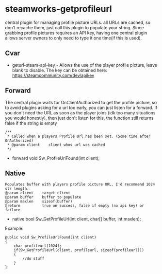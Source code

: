 # steamworks-getprofileurl
 
central plugin for managing profile picture URLs. all URLs are cached, so don't recache them, just call this plugin to populate your string. Since grabbing profile pictures requires an API key, having one central plugin allows server owners to only need to type it one time(if this is used).

 ## Cvar
 * geturl-steam-api-key - Allows the use of the player profile picture, leave blank to disable. The key can be obtained here: https://steamcommunity.com/dev/apikey

## Forward

The central plugin waits for OnClientAuthorized to get the profile picture, so to avoid plugins asking for a url too early, you can just listen for a forward. If you don't need the URL as soon as the player joins (idk too many situations you would honestly), then just don't listen for this, the function still returns false if the string is empty

```
/**
 * Called when a players Profile Url has been set. (Some time after OnAuthorized)
 * @param client    client whos url was cached
 */
```

* forward void Sw_ProfileUrlFound(int client);


## Native
```
Populates buffer with players profile picture URL. I'd recommend 1024 str length.
@param client    target client
@param buffer    buffer to populate
@param maxlen    sizeof(buffer)
@return          true on success, false if empty (no api key) or failure
```

* native bool Sw_GetProfileUrl(int client, char[] buffer, int maxlen);

Example:

```
public void Sw_ProfileUrlFound(int client)
{
	char profileurl[1024];
	if(Sw_GetProfileUrl(client, profileurl, sizeof(profileurl)))
	{
		//do stuff
	}
}
```
